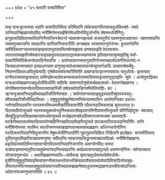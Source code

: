 +++
title = "४५ चत्वारि वाक्परिमिता"

+++

वाक् वाचःक्रुत्स्नायाः पदानि चत्वारिपरिमिता परिमितानि लोकेयावागस्तिसाचतुर्धाविभक्ते- त्यर्थः तानिपदानिब्राह्मणावेदविदः मनीषिणोमनसईषिणोमेधाविनोविदुर्जानन्ति तेषाम्मध्येत्रीणिगु- हागुहायान्निहितास्थापितानिर्नेगयन्तिनचेष्टन्ते नप्रकाशन्तइत्यर्थः वाचस्तुरीयं पदम्मनुष्याअज्ञास्त- ज्ज्ञाश्चवदन्ति व्यक्तमुच्चारयन्ति व्यवहरन्ति कानितानिचत्वारीति अन्त्रबहवः स्वस्वमतानुरोधेनब- हुधावर्णयन्ति सर्ववैदिकवाग्जालस्यसङ्ग्रहरूपाभूरादयस्तिस्रोव्याहृतयः प्रणवएकइति वेदत्रयसार- त्वात्तासांव्याहृतीनमेवसारसङ्ग्रहभूतत्वादकाराद्यात्मकस्यप्रणवस्य इतिसप्रणवासुव्याहृतिषु सर्वा- वाक्परिमितेतिकेचनवेदवादिनोवदन्ति । अपरेव्याकरणमतानुसारिणोनामाख्यातोपसर्गनिपातभेदे-न क्रियाप्रधानमाख्यातं द्रव्यप्रधानन्नाम प्रागुपसृज्यतेआख्यातपदस्येत्युपसर्गःप्रादिः उच्चावचेष्वर्थेषु- निपतनान्निपातःअपितुचेत्यादिः एतेष्वेवसर्वावाक्परिमितेति अखण्डायाःकृत्स्नायावाचः चतुर्धाव्या- कृतत्वात् वाग्वैपराच्यव्याकृतावदत् तामिन्द्रोमध्यतोवक्रम्यव्याकरोत्तस्मादियंव्याकृतावागुद्यतइति- श्रुतेः । अन्येतुयाज्ञिकाः मन्त्रःकल्पोब्राह्मणञ्चतुर्धालौकिकीति याज्ञिकैः समाम्नातोनुष्ठेयार्थप्रकाशको- वेदभागोब्राह्मणम् । भोगविषयागामानयेत्यादिरूपाव्यावहारिकी एष्वेवसर्वावाङ्गियमितेतियाज्ञि- काः । ऋग्यजुःसामानिचतुर्थीव्यावहारिकीतिनैरुक्ताः । सर्पाणांवाग्वयसाङ्क्षुद्रस्यसरीस्रुपस्यचचतु- र्थीव्यावहारिकीत्यैतिहासिकाः । पशुषुतूणवेषुम्रुगेष्वात्मनिचेत्यात्मवादिनः अपरेमान्त्रिकाः प्रकारा- न्तरेणप्रतिपादयन्ति परापश्यन्तीमध्यमावैखरीतिचत्वारीति एकैवनादात्मिकावाक् मूलाधारात् उ- दितासतीपरेत्युच्यते नदस्यचसूक्ष्मत्वेनदुर्निरूपत्वात्सैवहृदयगामिनीपश्यन्तीत्युच्यते योगिभिर्द्रष्टुंश- क्यत्वात् सैवबुद्धिङ्गताविवक्षाम्प्राप्तामध्यमेत्युच्यते मध्येहृदयाख्येउदीयमानत्वान्मध्यमा अथयदासै- ववक्रेस्थिताताल्वोष्ठादिव्यापारेणबहिर्निगच्छतितदावैखरीत्युच्यते एवञ्चत्वारिवाचःपदानिपरिमि- तानि मनीषिणोमनसः स्वामिनः स्वाधीनमनस्काब्राह्मणावाच्यस्यशब्दब्रह्मणः अधिगन्तारोयोगिनः परादिचत्वारिपदानिविदुजानन्ति तेषुमध्येत्रीणिपरादीनि गुहागुहायान्निहिता निहितानि हृदयेहृद- यान्तर्वर्तित्वात् तुरीयन्तुपदंवैखरीसञ्ज्ञकम्मनुष्याः सर्वेवदन्ति व्याकरणप्रसिद्धानामाख्यातादिपक्षे- मनीषिणोब्राह्मणाः प्रकृतिप्रत्ययादिविभागज्ञावाग्योगविदस्तानिपदानिजानन्ति अवाग्योगविदः पामराः वाचोवाङ्मयस्यतुरीयञ्चतुर्थम्भागंवदन्तिव्यवहरन्ति अर्थप्रकाशनायप्रयुञ्चते अयम्मन्त्रोनिरु- क्तेव्याख्यातः सोत्राप्यनुसन्धेयः । अथापिब्राह्मणम्भवति—सावैवाक् सृष्टाचतुर्धाव्यभवदेष्वेवलोके- षुत्रीणिपशुषुतुरीयंयापृथिव्यांसाग्नौसारथन्तरेयान्तरिक्षेसावायौसावामदेव्येयादिविसादित्येसाबृह- तीसास्तनयित्नावथपशुषुततोयावागत्यरिच्यतताम्ब्राह्मणेष्वदधुस्तस्माद्राह्मणाउभयींवाचंवदन्तिया- चदेवानांयाचमनुष्याणामिति ॥ ४५ ॥